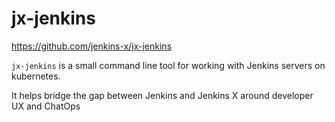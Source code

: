# jx-jenkins

https://github.com/jenkins-x/jx-jenkins

`jx-jenkins` is a small command line tool for working with Jenkins servers on kubernetes.

It helps bridge the gap between Jenkins and Jenkins X around developer UX and ChatOps